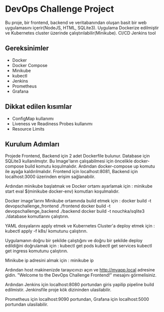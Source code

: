 # DevOps Challenge Project

Bu proje, bir frontend, backend ve veritabanından oluşan basit bir web uygulamasını içerir(NodeJS, HTML, SQLite3). 
Uygulama Dockerize edilmiştir ve Kubernetes cluster üzerinde çalıştırılabilir(Minikube).
CI/CD Jenkins tool

## Gereksinimler

- Docker
- Docker Compose
- Minikube
- kubectl
- Jenkins
- Prometheus
- Grafana

## Dikkat edilen kısımlar

- ConfigMap kullanımı
- Liveness ve Readiness Probes kullanımı
- Resource Limits 

## Kurulum Adımları

Projede Frontend, Backend için 2 adet Dockerfile bulunur. 
Database için SQLite3 kullanılmıştır.
Bu Image'ların çalışabilmesi için öncelikle docker-compose build komutu koşulmalıdır.
Ardından docker-compose up komutu ile ayağa kaldırılmalıdır.
Frontend için localhost:8081, Backend için localhost:3000 üzerinden erişim sağlanabilir.

Ardından minikube başlatmak ve Docker ortamı ayarlamak için : minikube start
eval $(minikube docker-env)
komutları koşulmalıdır.

Docker image'larını Minikube ortamında build etmek için : 
docker build -t devopschallenge_frontend ./frontend
docker build -t devopschallenge_backend ./backend
docker build -t nouchka/sqlite3 ./database
komutlarını çalıştırın.

YAML dosyalarını apply etmek ve Kubernetes Cluster'a deploy etmek için :
kubectl apply -f k8s/
komutunu çalıştırın.

Uygulamanın doğru bir şekilde çalıştığını ve doğru bir şekilde deploy edildiğini doğrulamak için :
kubectl get pods
kubectl get services
kubectl get ingress
komutunu çalıştırın.

Minikube ip adresini almak için :
minikube ip

Ardından host makinenizde tarayıcınızı açın ve 
http://myapp.local adresine gidin. 
"Welcome to the DevOps Challenge Frontend!" mesajını görmelisiniz.

Ardından Jenkins için localhost:8080 portundan giris yapilip pipeline build edilmistir.
Jenkinsfile proje kök dizininden ulasilabilir.

Prometheus için localhost:9090 portundan,
Grafana için localhost:5000 portundan ulasilabilir.





